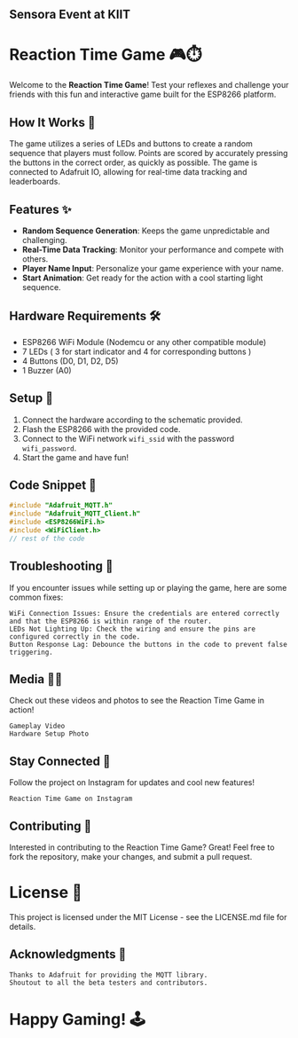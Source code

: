 ## Sensora Event at KIIT
# Reaction Time Game 🎮⏱️

Welcome to the **Reaction Time Game**! Test your reflexes and challenge your friends with this fun and interactive game built for the ESP8266 platform.

## How It Works 🤖

The game utilizes a series of LEDs and buttons to create a random sequence that players must follow. Points are scored by accurately pressing the buttons in the correct order, as quickly as possible. The game is connected to Adafruit IO, allowing for real-time data tracking and leaderboards.

## Features ✨

- **Random Sequence Generation**: Keeps the game unpredictable and challenging.
- **Real-Time Data Tracking**: Monitor your performance and compete with others.
- **Player Name Input**: Personalize your game experience with your name.
- **Start Animation**: Get ready for the action with a cool starting light sequence.

## Hardware Requirements 🛠️

- ESP8266 WiFi Module (Nodemcu  or any other compatible module)
- 7 LEDs ( 3 for start indicator and 4 for corresponding buttons )
- 4 Buttons (D0, D1, D2, D5)
- 1 Buzzer (A0)

## Setup 📐

1. Connect the hardware according to the schematic provided.
2. Flash the ESP8266 with the provided code.
3. Connect to the WiFi network `wifi_ssid` with the password `wifi_password`.
4. Start the game and have fun!

## Code Snippet 📝

```cpp
#include "Adafruit_MQTT.h"
#include "Adafruit_MQTT_Client.h"
#include <ESP8266WiFi.h>
#include <WiFiClient.h>
// rest of the code
```


## Troubleshooting 🔧

If you encounter issues while setting up or playing the game, here are some common fixes:

    WiFi Connection Issues: Ensure the credentials are entered correctly and that the ESP8266 is within range of the router.
    LEDs Not Lighting Up: Check the wiring and ensure the pins are configured correctly in the code.
    Button Response Lag: Debounce the buttons in the code to prevent false triggering.

## Media 📸🎥

Check out these videos and photos to see the Reaction Time Game in action!

    Gameplay Video
    Hardware Setup Photo

## Stay Connected 📢

Follow the project on Instagram for updates and cool new features!

    Reaction Time Game on Instagram

## Contributing 🤝

Interested in contributing to the Reaction Time Game? Great! Feel free to fork the repository, make your changes, and submit a pull request.

# License 📜

This project is licensed under the MIT License - see the LICENSE.md file for details.

## Acknowledgments 🙏

    Thanks to Adafruit for providing the MQTT library.
    Shoutout to all the beta testers and contributors.
# Happy Gaming! 🕹️
